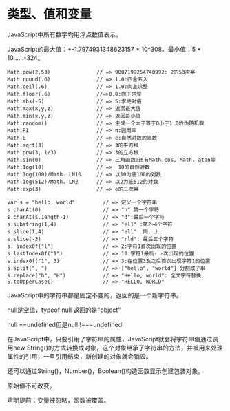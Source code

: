 # 类型、值和变量

JavaScript中所有数字均用浮点数值表示。

JavaScript的最大值：+-1.7974931348623157 * 10^308。最小值：5 * 10……-324。

```
Math.pow(2,53)               // => 9007199254740992: 2的53次幂
Math.round(.6)               // => 1.0:四舍五入
Math.ceil(.6)                // => 1.0:向上求整
Math.floor(.6)               //=>0.0:向下求整
Math.abs(-5)                 // => 5:求绝对值
Math.max(x,y,z)              // => 返回最大值
Math.min(x,y,z)              // => 返回最小值
Math.random()                // => 生成一个大于等于0小于1.0的伪随机数
Math.PI                      // => π:圆周率
Math.E                       // => e:自然对数的底数
Math.sqrt(3)                 // => 3的平方根
Math.pow(3, 1/3)             // => 3的立方根.
Math.sin(0)                  // => 三角函数:还有Math.cos, Math. atan等
Math.1og(10)                 // =>  10的自然对数
Math.1og(100)/Math. LN10     // => 以10为底100的对数
Math.1og(512)/Math. LN2      // => 以2为底512的对数
Math.exp(3)                  // => e的三次幂
```

```
var s = "hello, world"         // => 定义一个字符串
s.charAt(0)                    // => "h":第一个字符
s.charAt(s.1ength-1)           // => "d":最后一个字符
s.substring(1,4)               // => "el1" :第2~4个字符
s.slice(1,4)                   // => "ell": 同. 上
s.slice(-3)                    // => "rld": 最后三个字符
s. index0f("l")                // => 2:字符1首次出现的位置
s.lastIndex0f("1")             // => 10:字符1最后- -次出现的位置
s.index0f("1", 3)              // => 3:在位置3及之后首次出现字符1的位置
s.split(", ")                  // => ["hello", "world"] 分割成子串
s.replace("h", "H")            // => "Hello, world": 全文字符替换
S.toUpperCase()                // => "HELLO, WORLD"
```

JavaScript中的字符串都是固定不变的，返回的是一个新字符串。

null是空值，typeof null 返回的是"object"

null ==undefined但是null !===undefined

在JavaScript中，只要引用了字符串的属性，JavaScript就会将字符串值通过调用new String()的方式转换成对象，这个对象继承了字符串的方法，并被用来处理属性的引用，一旦引用结束，新创建的对象就会销毁。

还可以通过String()，Number()，Boolean()构造函数显示创建包装对象。

原始值不可改变。

声明提前：变量被忽略，函数被覆盖。











